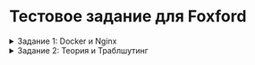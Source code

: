 # Тестовое задание для Foxford

<details>
<summary>Задание 1: Docker и Nginx</summary>

Нам нужно развернуть простой статический сайт с помощью Docker.

**Задача:**

1. Создай простой index.html файл с текстом "Hello, Foxford!".
2. Создай кастомный конфигурационный файл для Nginx nginx.conf, который будет отдавать этот статический сайт.
3. Напиши docker-compose.yml, который:
   - Использует официальный образ nginx:alpine.
   - Запускает контейнер с именем foxford-web.
   - Пробрасывает порт 8080 с хост-машины на порт 80 контейнера.
   - Монтирует (пробрасывает) локальную директорию с index.html и nginx.conf внутрь контейнера.
</details>


<details>
<summary>Задание 2: Теория и Траблшутинг</summary>

Это теоретический вопрос, чтобы понять твой ход мыслей. Код писать не нужно.

**Ситуация:**
В системе мониторинга ты видишь алерт: на одном из серверов с нашим веб-приложением CPU utilization держится на уровне 100% уже 5 минут.

**Задача:**
Опиши по шагам, как ты будешь диагностировать и решать проблему. Какие команды и инструменты ты будешь использовать?
</details>
